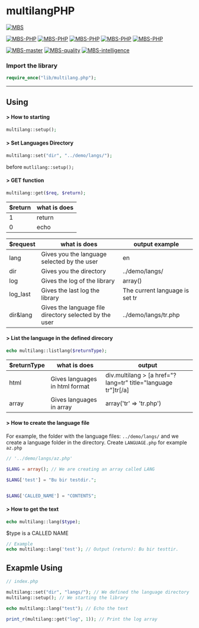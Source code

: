 
# multilangPHP
[![MBS](http://mberatsanli.com/mbs4github.png)](http://www.mberatsanli.com)

[![MBS-PHP](https://img.shields.io/github/release/mberatsanli/multilangPHP.svg)](http://mberatsanli.github.io/multilangPHP)
[![MBS-PHP](https://img.shields.io/github/last-commit/mberatsanli/multilangPHP.svg)](http://mberatsanli.github.io/multilangPHP)
[![MBS-PHP](https://img.shields.io/github/repo-size/mberatsanli/multilangPHP.svg)](http://mberatsanli.github.io/multilangPHP)
[![MBS-PHP](https://img.shields.io/github/languages/code-size/mberatsanli/multilangPHP.svg)](http://mberatsanli.github.io/multilangPHP)
[![MBS-PHP](https://img.shields.io/github/license/mberatsanli/multilangPHP.svg)](http://mberatsanli.github.io/multilangPHP)

[![MBS-master](https://api.travis-ci.org/mberatsanli/multilangPHP.svg?branch=master)](https://travis-ci.org/mberatsanli/multilangPHP/jobs/522465502)
[![MBS-quality](https://scrutinizer-ci.com/g/mberatsanli/multilangPHP/badges/quality-score.png?b=master)](hhttps://scrutinizer-ci.com/g/mberatsanli/multilangPHP/)
[![MBS-intelligence](https://scrutinizer-ci.com/g/mberatsanli/multilangPHP/badges/code-intelligence.svg?b=master)](https://scrutinizer-ci.com/code-intelligence)

### Import the library
```php
require_once("lib/multilang.php");
```

---

## Using

####  > How to starting
```php
multilang::setup();
```

#### > Set Languages Directory
```php
multilang::set("dir", "../demo/langs/");
```
before `mutlilang::setup();`

#### > GET function
```php 
multilang::get($req, $return);
```


| $return | what is does |
|--|--|
| 1 | return |
| 0 | echo |


| $request | what is does | output example |
|--|--|--|
| lang | Gives you the language selected by the user | en |
| dir | Gives you the directory | ../demo/langs/ |
| log | Gives the log of the library | array() |
| log_last | Gives the last log the library | The current language is set tr |
| dir&lang | Gives the language file directory selected by the user | ../demo/langs/tr.php |


#### > List the language in the defined direcory
```php 
echo multilang::listlang($returnType);
```


| $returnType | what is does | output |
|-------------|--------------|--------|
| html | Gives languages in html format | div.multilang > [a href="?lang=tr" title="language tr"]tr[/a] |
| array | Gives languages in array | array('tr' => 'tr.php') |


#### > How to create the language file
For example, the folder with the language files: `../demo/langs/` and we create a language folder in the directory. Create `LANGUAGE.php`  for example `az.php`
```php  
// '../demo/langs/az.php'

$LANG = array(); // We are creating an array called LANG

$LANG['test'] = "Bu bir testdir.";


$LANG['CALLED_NAME'] = "CONTENTS";
```

#### > How to get the text
```php 
echo multilang::lang($type);
```
$type is a CALLED NAME

```php 
// Example
echo multilang::lang('test'); // Output (return): Bu bir testtir.
```

## Exapmle Using
```php 
// index.php

multilang::set("dir", "langs/"); // We defined the language directory
multilang::setup(); // We starting the library

echo multilang::lang("test"); // Echo the text

print_r(multilang::get("log", 1)); // Print the log array
```
